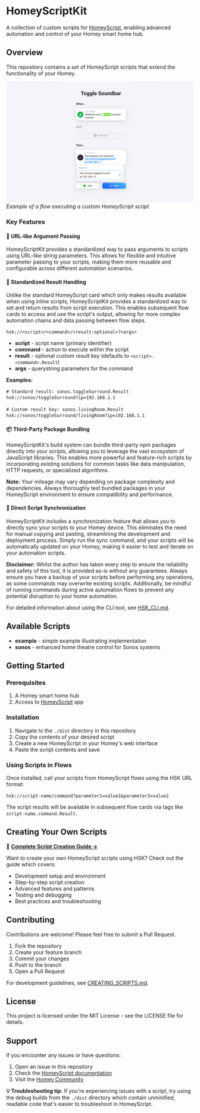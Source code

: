 # HomeyScriptKit

A collection of custom scripts for
[HomeyScript](https://homey.app/en-au/app/com.athom.homeyscript/HomeyScript/),
enabling advanced automation and control of your Homey smart home hub.

## Overview

This repository contains a set of HomeyScript scripts that extend the
functionality of your Homey.

![HomeyScript Example](resources/example.png) _Example of a flow executing a
custom HomeyScript script_

### Key Features

#### 🔗 URL-like Argument Passing

HomeyScriptKit provides a standardized way to pass arguments to scripts using
URL-like string parameters. This allows for flexible and intuitive parameter
passing to your scripts, making them more reusable and configurable across
different automation scenarios.

#### 🔗 Standardized Result Handling

Unlike the standard HomeyScript card which only makes results available when
using inline scripts, HomeyScriptKit provides a standardized way to set and
return results from script execution. This enables subsequent flow cards to
access and use the script's output, allowing for more complex automation chains
and data passing between flow steps.

```
hsk://<script>/<command>/<result:optional>?<args>
```

- **script** - script name (primary identifier)
- **command** - action to execute within the script
- **result** - optional custom result key (defaults to
  `<script>.<command>.Result`)
- **args** - querystring parameters for the command

**Examples:**

```
# Standard result: sonos.toggleSurround.Result
hsk://sonos/toggleSurround?ip=192.168.1.1

# Custom result key: sonos.livingRoom.Result
hsk://sonos/toggleSurround/livingRoom?ip=192.168.1.1
```

#### 📦 Third-Party Package Bundling

HomeyScriptKit's build system can bundle third-party npm packages directly into
your scripts, allowing you to leverage the vast ecosystem of JavaScript
libraries. This enables more powerful and feature-rich scripts by incorporating
existing solutions for common tasks like data manipulation, HTTP requests, or
specialized algorithms.

**Note:** Your mileage may vary depending on package complexity and
dependencies. Always thoroughly test bundled packages in your HomeyScript
environment to ensure compatibility and performance.

#### 🔄 Direct Script Synchronization

HomeyScriptKit includes a synchronization feature that allows you to directly
sync your scripts to your Homey device. This eliminates the need for manual
copying and pasting, streamlining the development and deployment process. Simply
run the sync command, and your scripts will be automatically updated on your
Homey, making it easier to test and iterate on your automation scripts.

**Disclaimer:** Whilst the author has taken every step to ensure the reliability
and safety of this tool, it is provided as-is without any guarantees. Always
ensure you have a backup of your scripts before performing any operations, as
some commands may overwrite existing scripts. Additionally, be mindful of
running commands during active automation flows to prevent any potential
disruption to your home automation.

For detailed information about using the CLI tool, see [HSK_CLI.md](HSK_CLI.md).

## Available Scripts

- **example** - simple example illustrating implementation
- **sonos** - enhanced home theatre control for Sonos systems

## Getting Started

### Prerequisites

1. A Homey smart home hub
2. Access to
   [HomeyScript](https://homey.app/en-au/app/com.athom.homeyscript/HomeyScript/)
   app

### Installation

1. Navigate to the `./dist` directory in this repository
2. Copy the contents of your desired script
3. Create a new HomeyScript in your Homey's web interface
4. Paste the script contents and save

### Using Scripts in Flows

Once installed, call your scripts from HomeyScript flows using the HSK URL
format:

```
hsk://script-name/command?parameter1=value1&parameter2=value2
```

The script results will be available in subsequent flow cards via tags like
`script-name.command.Result`.

## Creating Your Own Scripts

📖 **[Complete Script Creation Guide →](CREATING_SCRIPTS.md)**

Want to create your own HomeyScript scripts using HSK? Check out the guide which
covers:

- Development setup and environment
- Step-by-step script creation
- Advanced features and patterns
- Testing and debugging
- Best practices and troubleshooting

## Contributing

Contributions are welcome! Please feel free to submit a Pull Request.

1. Fork the repository
2. Create your feature branch
3. Commit your changes
4. Push to the branch
5. Open a Pull Request

For development guidelines, see [CREATING_SCRIPTS.md](CREATING_SCRIPTS.md).

## License

This project is licensed under the MIT License - see the LICENSE file for
details.

## Support

If you encounter any issues or have questions:

1. Open an issue in this repository
2. Check the
   [HomeyScript documentation](https://athombv.github.io/com.athom.homeyscript/)
3. Visit the [Homey Community](https://community.homey.app/)

**💡 Troubleshooting tip:** If you're experiencing issues with a script, try
using the debug builds from the `./dist` directory which contain unminified,
readable code that's easier to troubleshoot in HomeyScript.
